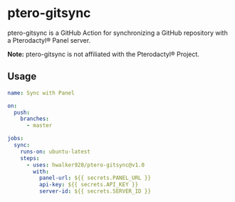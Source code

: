 # ptero-gitsync

ptero-gitsync is a GitHub Action for synchronizing a GitHub repository with a Pterodactyl® Panel server.

**Note:** ptero-gitsync is not affiliated with the Pterodactyl® Project.

## Usage

```yml
name: Sync with Panel

on:
  push:
    branches:
      - master

jobs:
  sync:
    runs-on: ubuntu-latest
    steps:
      - uses: hwalker928/ptero-gitsync@v1.0
        with:
          panel-url: ${{ secrets.PANEL_URL }}
          api-key: ${{ secrets.API_KEY }}
          server-id: ${{ secrets.SERVER_ID }}
```
